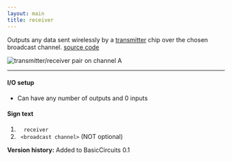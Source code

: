 ```yaml
---
layout: main
title: receiver
---
```


Outputs any data sent wirelessly by a [transmitter](Transmitter) chip over the chosen broadcast channel. 
[source code](https://github.com/eisental/BasicCircuits/blob/master/src/main/java/org/tal/basiccircuits/receiver.java)

![transmitter/receiver pair on channel A](/RedstoneChips/images/transmitterreceiver.png "transmitter/receiver pair on channel A")

* * *

#### I/O setup 
* Can have any number of outputs and 0 inputs

#### Sign text
1. `   receiver   `
2. `  <broadcast channel> ` (NOT optional)

__Version history:__ Added to BasicCircuits 0.1
